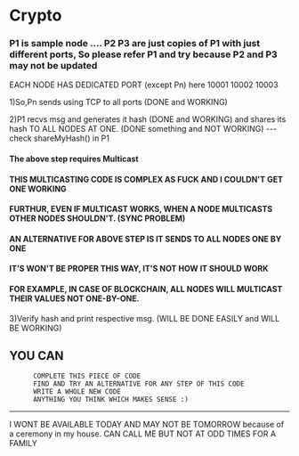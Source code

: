 # Crypto

### P1 is sample node .... P2 P3 are just copies of P1 with just different ports, So please refer P1 and try because P2 and P3 may not be updated



EACH NODE HAS DEDICATED PORT (except Pn)
here 10001 10002 10003

1)So,Pn sends using TCP to all ports (DONE and WORKING)

2)P1 recvs msg and generates it hash (DONE and WORKING)
  and shares its hash TO ALL NODES AT ONE. (DONE something and NOT WORKING) --- check shareMyHash() in P1

#### The above step requires Multicast


#### THIS MULTICASTING CODE IS COMPLEX AS FUCK AND I COULDN'T GET ONE WORKING
#### FURTHUR, EVEN IF MULTICAST WORKS, WHEN A NODE MULTICASTS OTHER NODES SHOULDN'T. (SYNC PROBLEM)


#### AN ALTERNATIVE FOR ABOVE STEP IS IT SENDS TO ALL NODES ONE BY ONE
#### IT'S WON'T BE PROPER THIS WAY, IT'S NOT HOW IT SHOULD WORK
#### FOR EXAMPLE, IN CASE OF BLOCKCHAIN, ALL NODES WILL MULTICAST THEIR VALUES NOT ONE-BY-ONE.

3)Verify hash and print respective msg. (WILL BE DONE EASILY and WILL BE WORKING)


## YOU CAN
          COMPLETE THIS PIECE OF CODE
          FIND AND TRY AN ALTERNATIVE FOR ANY STEP OF THIS CODE
          WRITE A WHOLE NEW CODE
          ANYTHING YOU THINK WHICH MAKES SENSE :)
          
          
          
          
          
          
          
          
          
________________________________________________________________________
I WONT BE AVAILABLE TODAY AND MAY NOT BE TOMORROW because of a ceremony in my house.
CAN CALL ME BUT NOT AT ODD TIMES FOR A FAMILY

